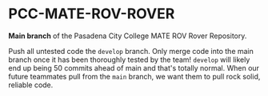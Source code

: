# PCC-MATE-ROV-ROVER
**Main branch** of the Pasadena City College MATE ROV Rover Repository.

Push all untested code the `develop` branch. Only merge code into the main branch once it has been thoroughly tested by the team! `develop` will likely end up being 50 commits ahead of main and that's totally normal. When our future teammates pull from the `main` branch, we want them to pull rock solid, reliable code.    
